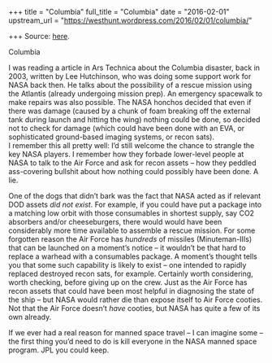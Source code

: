 +++
title = "Columbia"
full_title = "Columbia"
date = "2016-02-01"
upstream_url = "https://westhunt.wordpress.com/2016/02/01/columbia/"

+++
Source: [here](https://westhunt.wordpress.com/2016/02/01/columbia/).

Columbia

I was reading a article in Ars Technica about the Columbia disaster,
back in 2003, written by Lee Hutchinson, who was doing some support work
for NASA back then. He talks about the possibility of a rescue mission
using the Atlantis (already undergoing mission prep). An emergency
spacewalk to make repairs was also possible. The NASA honchos decided
that even if there was damage (caused by a chunk of foam breaking off
the external tank during launch and hitting the wing) nothing could be
done, so decided not to check for damage (which could have been done
with an EVA, or sophisticated ground-based imaging systems, or recon
sats).  
I remember this all pretty well: I’d still welcome the chance to
strangle the key NASA players. I remember how they forbade lower-level
people at NASA to talk to the Air Force and ask for recon assets – how
they peddled ass-covering bullshit about how nothing could possibly have
been done. A lie.

One of the dogs that didn’t bark was the fact that NASA acted as if
relevant DOD assets *did not exist*. For example, if you could have put
a package into a matching low orbit with those consumables in shortest
supply, say CO2 absorbers and/or cheeseburgers, there would would have
been considerably more time available to assemble a rescue mission. For
some forgotten reason the Air Force has *hundreds* of missiles
(Minuteman-IIIs) that can be launched on a moment’s notice – it wouldn’t
be that hard to replace a warhead with a consumables package. A moment’s
thought tells you that some such capability is likely to exist – one
intended to rapidly replaced destroyed recon sats, for example.
Certainly worth considering, worth checking, before giving up on the
crew. Just as the Air Force has recon assets that could have been most
helpful in diagnosing the state of the ship – but NASA would rather die
than expose itself to Air Force cooties. Not that the Air Force doesn’t
*have* cooties, but NASA has quite a few of its own already.

If we ever had a real reason for manned space travel – I can imagine
some – the first thing you’d need to do is kill everyone in the NASA
manned space program. JPL you could keep.

